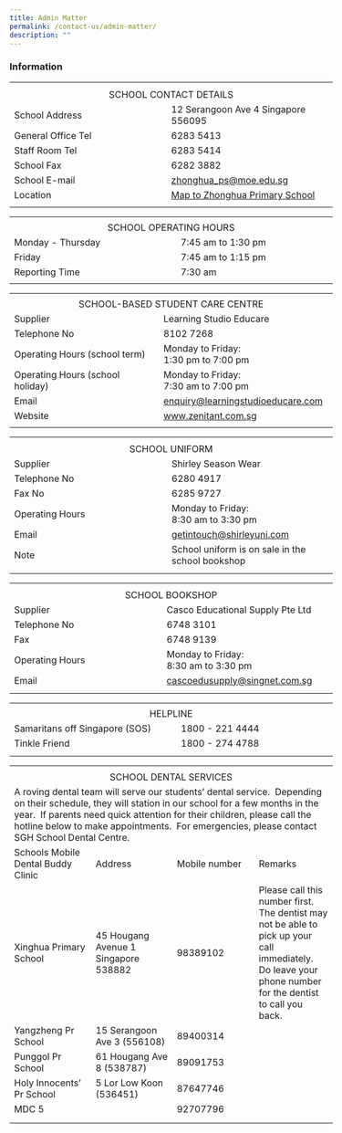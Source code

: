 ```yaml
---
title: Admin Matter
permalink: /contact-us/admin-matter/
description: ""
---
```

### **Information**
<table style="border-collapse:
 collapse;width:425pt" width="566" cellspacing="0" cellpadding="0" border="0"><colgroup><col style="mso-width-source:userset;mso-width-alt:5302;
 width:109pt" span="3" width="145"> <col style="mso-width-source:userset;mso-width-alt:4790;width:98pt" width="131"></colgroup><tbody><tr style="mso-height-source:userset;height:7.5pt" height="10"><td style="height:7.5pt;width:109pt" width="145" class="xl65" height="10"><a name="RANGE!C2:F10"></a></td><td style="width:109pt" width="145" class="xl65"></td><td style="width:109pt" width="145" class="xl65"></td><td style="width:98pt" width="131" class="xl65"></td></tr><tr style="height:15.75pt" height="21"><td style="height:15.75pt" class="xl66" height="21" colspan="4">
<center>SCHOOL CONTACT DETAILS</center></td></tr><tr style="height:15.75pt" height="21"><td style="height:15.75pt" class="xl65" height="21" colspan="2">School Address</td><td class="xl67" colspan="2">12 Serangoon Ave 4 Singapore 556095</td></tr><tr style="height:15.75pt" height="21"><td style="height:15.75pt" class="xl65" height="21" colspan="2">General Office Tel</td><td class="xl67" colspan="2">6283 5413</td></tr><tr style="height:15.75pt" height="21"><td style="height:15.75pt" class="xl65" height="21" colspan="2">Staff Room Tel</td><td class="xl67" colspan="2">6283 5414</td></tr><tr style="height:15.75pt" height="21"><td style="height:15.75pt" class="xl65" height="21" colspan="2">School Fax</td><td class="xl67" colspan="2">6282 3882</td></tr><tr style="height:15.75pt" height="21"><td style="height:15.75pt" class="xl65" height="21" colspan="2">School E-mail</td><td class="xl68" colspan="2"><a href="mailto:zhonghua_ps@moe.edu.sg">zhonghua_ps@moe.edu.sg</a></td></tr><tr style="mso-height-source:userset;height:15.75pt" height="21"><td style="height:15.75pt" class="xl65" height="21" colspan="2">Location</td><td class="xl68" colspan="2"><a href="https://www.google.com/maps/place/Zhonghua+Primary+School/@1.3598585,103.8673854,17z/data=!3m2!4b1!5s0x31da17aa2967fb09:0xcf3121e3b5fa38f6!4m6!3m5!1s0x31da17aa39517ac9:0xec3925b798d00a36!8m2!3d1.3598531!4d103.8695741!16s%2Fg%2F1tg29">Map to Zhonghua Primary School</a></td></tr><tr style="mso-height-source:userset;height:5.25pt" height="7"><td style="height:5.25pt" class="xl65" height="7"></td><td class="xl65"></td><td class="xl65"></td><td class="xl65"></td></tr></tbody></table>
 

<table style="border-collapse:
 collapse;width:425pt" width="566" cellspacing="0" cellpadding="0" border="0"><colgroup><col style="mso-width-source:userset;mso-width-alt:5302;
 width:109pt" span="3" width="145"> <col style="mso-width-source:userset;mso-width-alt:4790;width:98pt" width="131"></colgroup><tbody><tr style="mso-height-source:userset;height:5.25pt" height="7"><td style="height:5.25pt;width:109pt" width="145" class="xl65" height="7"></td><td style="width:109pt" width="145" class="xl65"></td><td style="width:109pt" width="145" class="xl65"></td><td style="width:98pt" width="131" class="xl65"></td></tr><tr style="height:15.75pt" height="21"><td style="height:15.75pt" class="xl66" height="21" colspan="4">
<center>SCHOOL OPERATING HOURS</center></td></tr><tr style="height:15.75pt" height="21"><td style="height:15.75pt" class="xl65" height="21" colspan="2">Monday - Thursday</td><td class="xl67" colspan="2">7:45 am to 1:30 pm</td></tr><tr style="height:15.75pt" height="21"><td style="height:15.75pt" class="xl65" height="21" colspan="2">Friday</td><td class="xl67" colspan="2">7:45 am to 1:15 pm</td></tr><tr style="height:15.75pt" height="21"><td style="height:15.75pt" class="xl65" height="21" colspan="2">Reporting Time</td><td class="xl68" colspan="2">7:30 am</td></tr><tr style="mso-height-source:userset;height:4.5pt" height="6"><td style="height:4.5pt" class="xl65" height="6"></td><td class="xl65"></td><td class="xl65"></td><td class="xl65"></td></tr></tbody></table>
 

<table style="border-collapse:
 collapse;width:425pt" width="566" cellspacing="0" cellpadding="0" border="0"><colgroup><col style="mso-width-source:userset;mso-width-alt:5302;
 width:109pt" span="3" width="145"> <col style="mso-width-source:userset;mso-width-alt:4790;width:98pt" width="131"></colgroup><tbody><tr style="mso-height-source:userset;height:4.5pt" height="6"><td style="height:4.5pt;width:109pt" width="145" class="xl65" height="6"></td><td style="width:109pt" width="145" class="xl65"></td><td style="width:109pt" width="145" class="xl65"></td><td style="width:98pt" width="131" class="xl65"></td></tr><tr style="height:15.75pt" height="21"><td style="height:15.75pt" class="xl66" height="21" colspan="4">
<center>SCHOOL-BASED STUDENT CARE CENTRE</center></td></tr><tr style="height:15.75pt" height="21"><td style="height:15.75pt" class="xl65" height="21" colspan="2">Supplier</td><td class="xl69" colspan="2">Learning Studio Educare</td></tr><tr style="height:15.0pt" height="20"><td style="height:15.0pt" class="xl65" height="20" colspan="2">Telephone No</td><td class="xl71" colspan="2">8102 7268</td></tr><tr style="mso-height-source:userset;height:15.0pt" height="20"><td style="height:30.0pt;
  width:218pt" width="290" class="xl67" height="40" rowspan="2" colspan="2">Operating Hours (school term)</td><td style="width:207pt" width="276" class="xl67" rowspan="2" colspan="2">Monday to Friday: 
<br>1:30 pm to 7:00 pm</td></tr><tr style="height:15.0pt" height="20"></tr><tr style="mso-height-source:userset;height:30.75pt" height="41"><td style="height:30.75pt" class="xl65" height="41" colspan="2">Operating Hours (school holiday)</td><td class="xl68" colspan="2">Monday to Friday: <br>7:30 am to 7:00 pm</td></tr><tr style="height:15.75pt" height="21"><td style="height:15.75pt" class="xl65" height="21" colspan="2">Email</td><td class="xl70" colspan="2"><a href="mailto:enquiry@learningstudioeducare.com">enquiry@learningstudioeducare.com</a></td></tr><tr style="height:15.75pt" height="21"><td style="height:15.75pt" class="xl65" height="21" colspan="2">Website</td><td class="xl70" colspan="2"><a href="http://www.zenitant.com.sg/">www.zenitant.com.sg</a></td></tr><tr style="mso-height-source:userset;height:4.5pt" height="6"><td style="height:4.5pt" class="xl65" height="6"></td><td class="xl65"></td><td class="xl65"></td><td class="xl65"></td></tr></tbody></table>
	
	


<table style="border-collapse:
 collapse;width:425pt" width="566" cellspacing="0" cellpadding="0" border="0"><colgroup><col style="mso-width-source:userset;mso-width-alt:5302;
 width:109pt" span="3" width="145"> <col style="mso-width-source:userset;mso-width-alt:4790;width:98pt" width="131"></colgroup><tbody><tr style="mso-height-source:userset;height:6.0pt" height="8"><td style="height:6.0pt;width:109pt" width="145" class="xl65" height="8"></td><td style="width:109pt" width="145" class="xl65"></td><td style="width:109pt" width="145" class="xl65"></td><td style="width:98pt" width="131" class="xl65"></td></tr><tr style="height:15.75pt" height="21"><td style="height:15.75pt;
  width:425pt" width="566" class="xl67" height="21" colspan="4">
<center>SCHOOL UNIFORM</center></td></tr><tr style="height:15.75pt" height="21"><td style="height:15.75pt" class="xl65" height="21" colspan="2">Supplier</td><td class="xl66" colspan="2">Shirley Season Wear</td></tr><tr style="height:15.75pt" height="21"><td style="height:15.75pt" class="xl65" height="21" colspan="2">Telephone No</td><td class="xl66" colspan="2">6280 4917</td></tr><tr style="height:15.75pt" height="21"><td style="height:15.75pt" class="xl65" height="21" colspan="2">Fax No</td><td class="xl66" colspan="2">6285 9727</td></tr><tr style="height:15.75pt" height="21"><td style="height:15.75pt" class="xl65" height="21" colspan="2">Operating Hours</td><td style="mso-ignore:colspan" colspan="2" class="xl66">Monday to Friday: 
<br>8:30 am to 3:30 pm</td></tr><tr style="height:15.75pt" height="21"><td style="height:15.75pt" class="xl65" height="21" colspan="2">Email</td><td class="xl69" colspan="2"><a href="mailto:getintouch@shirleyuni.com">getintouch@shirleyuni.com</a></td></tr><tr style="mso-height-source:userset;height:29.25pt" height="39"><td style="height:29.25pt" class="xl65" height="39" colspan="2">Note</td><td style="width:207pt" width="276" class="xl68" colspan="2">School uniform is on sale in the school bookshop</td></tr><tr style="mso-height-source:userset;height:6.75pt" height="9"><td style="height:6.75pt" class="xl65" height="9"></td><td class="xl65"></td><td class="xl65"></td><td class="xl65"></td></tr></tbody></table>	

<table style="border-collapse:
 collapse;width:425pt" width="566" cellspacing="0" cellpadding="0" border="0"><colgroup><col style="mso-width-source:userset;mso-width-alt:5302;
 width:109pt" span="3" width="145"> <col style="mso-width-source:userset;mso-width-alt:4790;width:98pt" width="131"></colgroup><tbody><tr style="mso-height-source:userset;height:6.0pt" height="8"><td style="height:6.0pt;width:109pt" width="145" class="xl65" height="8"></td><td style="width:109pt" width="145" class="xl65"></td><td style="width:109pt" width="145" class="xl65"></td><td style="width:98pt" width="131" class="xl65"></td></tr><tr style="height:15.75pt" height="21"><td style="height:15.75pt;
  width:425pt" width="566" class="xl66" height="21" colspan="4">
<center>SCHOOL BOOKSHOP</center></td></tr><tr style="height:15.75pt" height="21"><td style="height:15.75pt" class="xl65" height="21" colspan="2">Supplier&nbsp;</td><td class="xl67" colspan="2">Casco Educational Supply Pte Ltd</td></tr><tr style="height:15.75pt" height="21"><td style="height:15.75pt" class="xl65" height="21" colspan="2">Telephone No</td><td class="xl67" colspan="2">6748 3101</td></tr><tr style="height:15.75pt" height="21"><td style="height:15.75pt" class="xl65" height="21" colspan="2">Fax</td><td class="xl67" colspan="2">6748 9139</td></tr><tr style="height:15.75pt" height="21"><td style="height:15.75pt" class="xl65" height="21" colspan="2">Operating Hours</td><td class="xl67" colspan="2">Monday to Friday: 
<br>8:30 am to 3:30 pm</td></tr><tr style="height:15.75pt" height="21"><td style="height:15.75pt" class="xl65" height="21" colspan="2">Email</td><td class="xl68" colspan="2"><a href="mailto:cascoedusupply@singnet.com.sg">cascoedusupply@singnet.com.sg</a></td></tr><tr style="mso-height-source:userset;height:6.75pt" height="9"><td style="height:6.75pt" class="xl65" height="9"></td><td class="xl65"></td><td class="xl65"></td><td class="xl65"></td></tr></tbody></table>
	
<table style="border-collapse:
 collapse;width:425pt" width="566" cellspacing="0" cellpadding="0" border="0"><colgroup><col style="mso-width-source:userset;mso-width-alt:5302;
 width:109pt" span="3" width="145"> <col style="mso-width-source:userset;mso-width-alt:4790;width:98pt" width="131"></colgroup><tbody><tr style="mso-height-source:userset;height:4.5pt" height="6"><td style="height:4.5pt;width:109pt" width="145" class="xl65" height="6"></td><td style="width:109pt" width="145" class="xl65"></td><td style="width:109pt" width="145" class="xl65"></td><td style="width:98pt" width="131" class="xl65"></td></tr><tr style="mso-height-source:userset;height:15.75pt" height="21"><td style="height:15.75pt;
  width:425pt" width="566" class="xl66" height="21" colspan="4">
<center>HELPLINE</center></td></tr><tr style="height:15.75pt" height="21"><td style="height:15.75pt" class="xl65" height="21" colspan="2">Samaritans off Singapore (SOS)</td><td class="xl67" colspan="2">1800 - 221 4444</td></tr><tr style="height:15.75pt" height="21"><td style="height:15.75pt" class="xl65" height="21" colspan="2">Tinkle Friend</td><td class="xl67" colspan="2">1800 - 274 4788</td></tr><tr style="mso-height-source:userset;height:6.0pt" height="8"><td style="height:6.0pt" class="xl65" height="8"></td><td class="xl65"></td><td class="xl65"></td><td class="xl65"></td></tr></tbody></table>
	
<table style="border-collapse:
 collapse;width:425pt" width="566" cellspacing="0" cellpadding="0" border="0"><colgroup><col style="mso-width-source:userset;mso-width-alt:5302;
 width:109pt" span="3" width="145"> <col style="mso-width-source:userset;mso-width-alt:4790;width:98pt" width="131"></colgroup><tbody><tr style="mso-height-source:userset;height:6.0pt" height="8"><td style="height:6.0pt;width:109pt" width="145" class="xl65" height="8"></td><td style="width:109pt" width="145" class="xl65"></td><td style="width:109pt" width="145" class="xl65"></td><td style="width:98pt" width="131" class="xl65"></td></tr><tr style="mso-height-source:userset;height:15.75pt" height="21"><td style="height:15.75pt;
  width:425pt" width="566" class="xl73" height="21" colspan="4">
<center>SCHOOL DENTAL SERVICES</center></td></tr><tr style="mso-height-source:userset;height:78.75pt" height="105"><td style="height:78.75pt;
  width:425pt" width="566" class="xl74" height="105" colspan="4">A roving dental team will serve our students’ dental service.&nbsp; Depending on their schedule, they will station in our school for a few months in the year.&nbsp; If parents need quick attention for their children, please call the hotline below to make appointments.&nbsp; For emergencies, please contact SGH School Dental Centre.</td></tr><tr style="height:30.75pt" height="41"><td style="height:30.75pt;border-top:none;
  width:109pt" width="145" class="xl71" height="41">Schools Mobile Dental Buddy Clinic&nbsp;</td><td style="border-top:none;border-left:none" class="xl70">Address</td><td style="border-top:none;border-left:none" class="xl72">Mobile number</td><td style="border-top:none;border-left:none" class="xl66">Remarks</td></tr><tr style="height:135.75pt" height="181"><td style="height:135.75pt;width:109pt" width="145" class="xl67" height="181">Xinghua Primary School</td><td style="border-top:none;width:109pt" width="145" class="xl69">45 Hougang Avenue 1 Singapore 538882</td><td style="border-top:none;border-left:none" class="xl72">98389102</td><td style="border-top:none;border-left:none;width:98pt" width="131" class="xl68">Please call this number first.&nbsp; The dentist may not be able to pick up your call immediately.&nbsp; Do leave your phone number for the dentist to call you back.</td></tr><tr style="height:30.75pt" height="41"><td style="height:30.75pt;width:109pt" width="145" class="xl67" height="41">Yangzheng Pr School</td><td style="border-top:none;width:109pt" width="145" class="xl69">15 Serangoon Ave 3 (556108)</td><td style="border-top:none;border-left:none" class="xl72">89400314</td><td style="border-top:none;border-left:none" class="xl66">&nbsp;</td></tr><tr style="height:30.75pt" height="41"><td style="height:30.75pt;width:109pt" width="145" class="xl67" height="41">Punggol Pr School</td><td style="border-top:none;width:109pt" width="145" class="xl69">61 Hougang Ave 8 (538787)</td><td style="border-top:none;border-left:none" class="xl72">89091753&nbsp;</td><td style="border-top:none;border-left:none" class="xl66">&nbsp;</td></tr><tr style="height:30.75pt" height="41"><td style="height:30.75pt;width:109pt" width="145" class="xl67" height="41">Holy Innocents’ Pr School</td><td style="border-top:none;width:109pt" width="145" class="xl69">5 Lor Low Koon (536451)</td><td style="border-top:none;border-left:none" class="xl72">87647746&nbsp;</td><td style="border-top:none;border-left:none" class="xl66">&nbsp;</td></tr><tr style="height:15.75pt" height="21"><td style="height:15.75pt" class="xl65" height="21">MDC 5</td><td style="border-top:none" class="xl70">&nbsp;</td><td style="border-top:none;border-left:none" class="xl72">92707796</td><td style="border-top:none;border-left:none" class="xl66">&nbsp;</td></tr><tr style="mso-height-source:userset;height:7.5pt" height="10"><td style="height:7.5pt" class="xl65" height="10"></td><td class="xl65"></td><td class="xl65"></td><td class="xl65"></td></tr></tbody></table>